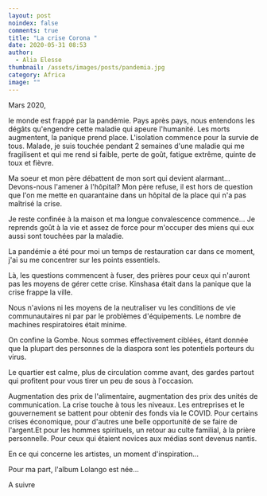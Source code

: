 ```yaml
---
layout: post
noindex: false
comments: true
title: "La crise Corona "
date: 2020-05-31 08:53
author:
  - Alia Elesse
thumbnail: /assets/images/posts/pandemia.jpg
category: Africa
image: ""
---
```

Mars 2020,

le monde est frappé par la pandémie. Pays après pays, nous entendons les dégâts qu'engendre cette maladie qui apeure l'humanité. Les morts augmentent, la panique prend place. 
L'isolation commence pour la survie de tous.
Malade, je suis touchée pendant 2 semaines d'une maladie qui me fragilisent et qui me rend si faible, perte de goût, fatigue extrême, quinte de toux et fièvre.

Ma soeur et mon père débattent de mon sort qui devient alarmant...
Devons-nous l'amener à l'hôpital? Mon père refuse, il est hors de question que l'on me mette en quarantaine dans un hôpital de la place qui n'a pas maîtrisé la crise. 

Je reste confinée à la maison et ma longue convalescence commence...
Je reprends goût à la vie et assez de force pour m'occuper des miens qui eux aussi sont touchées par la maladie. 

La pandémie a été pour moi un temps de restauration car dans ce moment, j'ai su me concentrer sur les points essentiels.

Là, les questions commencent à fuser, des prières pour ceux qui n'auront pas les moyens de gérer cette crise. Kinshasa était dans la panique que la crise frappe la ville.

Nous n'avions ni les moyens de la neutraliser vu les conditions de vie communautaires ni par par le problèmes d'équipements. Le nombre de machines respiratoires était minime.

On confine la Gombe. Nous sommes effectivement ciblées, étant donnée que la plupart des personnes de la diaspora sont les potentiels porteurs du virus.

Le quartier est calme, plus de circulation comme avant, des gardes partout qui profitent pour vous tirer un peu de sous à l'occasion.

Augmentation des prix de l'alimentaire, augmentation des prix des unités de communication.
La crise touche à tous les niveaux. Les entreprises et le gouvernement se battent pour obtenir des fonds via le COVID. 
Pour certains crises économique, pour d'autres une belle opportunité de se faire de l'argent.Et pour les hommes spirituels, un retour au culte familial, à la prière personnelle. Pour ceux qui étaient novices aux médias sont devenus nantis.

En ce qui concerne les artistes, un moment d'inspiration...

Pour ma part, l'album Lolango est née...

A suivre
